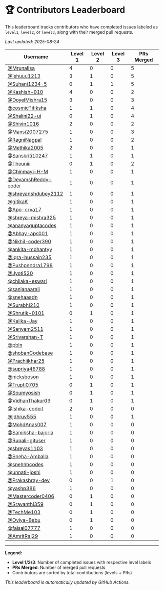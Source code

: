 # 🏆 Contributors Leaderboard

This leaderboard tracks contributors who have completed issues labeled as `level1`, `level2`, or `level3`, along with their merged pull requests.

*Last updated: 2025-08-24*

| Username | Level 1 | Level 2 | Level 3 | PRs Merged |
|----------|---------|---------|---------|-------------|
| [@Mrunalisa](https://github.com/Mrunalisa) | 4 | 0 | 0 | 5 |
| [@Ishuuu1213](https://github.com/Ishuuu1213) | 3 | 1 | 0 | 5 |
| [@Suhani1234-5](https://github.com/Suhani1234-5) | 0 | 1 | 1 | 5 |
| [@Kashish-010](https://github.com/Kashish-010) | 4 | 0 | 0 | 2 |
| [@DoyelMishra15](https://github.com/DoyelMishra15) | 3 | 0 | 0 | 3 |
| [@cosmicTitiksha](https://github.com/cosmicTitiksha) | 1 | 1 | 0 | 4 |
| [@Shalini22-ui](https://github.com/Shalini22-ui) | 0 | 1 | 0 | 4 |
| [@Shivin1016](https://github.com/Shivin1016) | 2 | 0 | 0 | 2 |
| [@Mansi2007275](https://github.com/Mansi2007275) | 1 | 0 | 0 | 3 |
| [@RagniNagpal](https://github.com/RagniNagpal) | 1 | 0 | 0 | 2 |
| [@Methika2005](https://github.com/Methika2005) | 2 | 0 | 0 | 1 |
| [@Sanskriti10247](https://github.com/Sanskriti10247) | 1 | 1 | 0 | 1 |
| [@Theuniii](https://github.com/Theuniii) | 0 | 1 | 0 | 2 |
| [@Chinmayi-H-M](https://github.com/Chinmayi-H-M) | 1 | 0 | 0 | 1 |
| [@DevamshReddy-coder](https://github.com/DevamshReddy-coder) | 1 | 0 | 0 | 1 |
| [@shreyanshdubey2112](https://github.com/shreyanshdubey2112) | 1 | 0 | 0 | 1 |
| [@gitikaK](https://github.com/gitikaK) | 1 | 0 | 0 | 1 |
| [@Apo-orva17](https://github.com/Apo-orva17) | 1 | 0 | 0 | 1 |
| [@shreya-mishra325](https://github.com/shreya-mishra325) | 1 | 0 | 0 | 1 |
| [@ananyaguptacodes](https://github.com/ananyaguptacodes) | 1 | 0 | 0 | 1 |
| [@Abhay-aps001](https://github.com/Abhay-aps001) | 1 | 0 | 0 | 1 |
| [@Nikhil-coder390](https://github.com/Nikhil-coder390) | 1 | 0 | 0 | 1 |
| [@ankita-mohantyy](https://github.com/ankita-mohantyy) | 1 | 0 | 0 | 1 |
| [@Iqra-hussain235](https://github.com/Iqra-hussain235) | 1 | 0 | 0 | 1 |
| [@Pushpendra1798](https://github.com/Pushpendra1798) | 1 | 0 | 0 | 1 |
| [@Jyoti520](https://github.com/Jyoti520) | 1 | 0 | 0 | 1 |
| [@chilaka-eswari](https://github.com/chilaka-eswari) | 1 | 0 | 0 | 1 |
| [@sanjanaaraii](https://github.com/sanjanaaraii) | 1 | 0 | 0 | 1 |
| [@snehaaadn](https://github.com/snehaaadn) | 1 | 0 | 0 | 1 |
| [@Surabhi210](https://github.com/Surabhi210) | 1 | 0 | 0 | 1 |
| [@Shrutik-0101](https://github.com/Shrutik-0101) | 0 | 1 | 0 | 1 |
| [@Kalika-Jay](https://github.com/Kalika-Jay) | 1 | 0 | 0 | 1 |
| [@Sanyam2511](https://github.com/Sanyam2511) | 1 | 0 | 0 | 1 |
| [@Srivarshan-T](https://github.com/Srivarshan-T) | 1 | 0 | 0 | 1 |
| [@pbln](https://github.com/pbln) | 1 | 0 | 0 | 1 |
| [@shobanCodebase](https://github.com/shobanCodebase) | 1 | 0 | 0 | 1 |
| [@Prachiikhar25](https://github.com/Prachiikhar25) | 1 | 0 | 0 | 1 |
| [@supriya46788](https://github.com/supriya46788) | 1 | 0 | 0 | 1 |
| [@nicksboson](https://github.com/nicksboson) | 1 | 0 | 0 | 1 |
| [@Trupti0705](https://github.com/Trupti0705) | 0 | 1 | 0 | 1 |
| [@Soumyosish](https://github.com/Soumyosish) | 0 | 1 | 0 | 1 |
| [@VidhanThakur09](https://github.com/VidhanThakur09) | 0 | 1 | 0 | 1 |
| [@Ishika-codeit](https://github.com/Ishika-codeit) | 2 | 0 | 0 | 0 |
| [@jdhruv555](https://github.com/jdhruv555) | 1 | 0 | 0 | 1 |
| [@MohdAnas007](https://github.com/MohdAnas007) | 1 | 0 | 0 | 0 |
| [@Samiksha-bajoria](https://github.com/Samiksha-bajoria) | 1 | 0 | 0 | 0 |
| [@Rupali-gituser](https://github.com/Rupali-gituser) | 1 | 0 | 0 | 0 |
| [@shreyas1103](https://github.com/shreyas1103) | 1 | 0 | 0 | 0 |
| [@Sneha-Amballa](https://github.com/Sneha-Amballa) | 1 | 0 | 0 | 0 |
| [@snehhhcodes](https://github.com/snehhhcodes) | 1 | 0 | 0 | 0 |
| [@unnati-joshi](https://github.com/unnati-joshi) | 1 | 0 | 0 | 0 |
| [@Prakashray-dev](https://github.com/Prakashray-dev) | 0 | 0 | 1 | 0 |
| [@yashp386](https://github.com/yashp386) | 1 | 0 | 0 | 0 |
| [@Mastercoder0406](https://github.com/Mastercoder0406) | 0 | 1 | 0 | 0 |
| [@Sravanthi359](https://github.com/Sravanthi359) | 0 | 1 | 0 | 0 |
| [@TechMe103](https://github.com/TechMe103) | 0 | 1 | 0 | 0 |
| [@Oviya-Babu](https://github.com/Oviya-Babu) | 0 | 1 | 0 | 0 |
| [@faisal07777](https://github.com/faisal07777) | 1 | 0 | 0 | 0 |
| [@AmritRaj29](https://github.com/AmritRaj29) | 1 | 0 | 0 | 0 |

---

**Legend:**
- **Level 1/2/3**: Number of completed issues with respective level labels
- **PRs Merged**: Number of merged pull requests
- Contributors are sorted by total contributions (levels + PRs)

*This leaderboard is automatically updated by GitHub Actions.*
